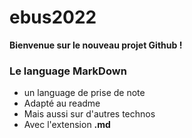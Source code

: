 # ebus2022

**Bienvenue sur le nouveau projet Github !**
### Le language MarkDown 

- un language de prise de note
- Adapté au readme
- Mais aussi sur d'autres technos
- Avec l'extension **.md**